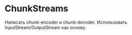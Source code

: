 # ChunkStreams

Написать chunk-encoder и chunk-decoder. Использовать InputStream/OutputStream как основу.
